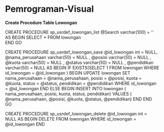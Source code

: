 # Pemrograman-Visual

**Create Procedure Table Lowongan**

CREATE PROCEDURE sp_usrdef_lowongan_list 
    @Search varchar(100) = ''
AS 
BEGIN
    SELECT * FROM lowongan  
END 
GO

CREATE PROCEDURE sp_usrdef_lowongan_save 
	@id_lowongan  int = NULL,
    @nama_perusahaan  varchar(50) = NULL ,
    @posisi  varchar(50) = NULL ,
    @kuota  varchar(50) = NULL ,
    @status  varchar(50) = NULL ,
    @pendidikan  varchar(50) = NULL 
AS 
BEGIN
    IF EXISTS(SELECT 1 FROM lowongan WHERE id_lowongan = @id_lowongan ) 
    BEGIN 
        UPDATE lowongan
       SET nama_perusahaan = @nama_perusahaan, 
            posisi = @posisi, 
            kuota = @kuota, 
            status = @status, 
            pendidikan = @pendidikan
        WHERE id_lowongan = @id_lowongan 
    END 
    ELSE 
    BEGIN
        INSERT INTO lowongan (
            nama_perusahaan,
            posisi,
            kuota,
            status,
            pendidikan) 
        VALUES (
            @nama_perusahaan,
            @posisi,
            @kuota,
            @status,
            @pendidikan)
    END
END 
GO

CREATE PROCEDURE sp_usrdef_lowongan_delete 
    @id_lowongan  int = NULL
AS 
BEGIN
    DELETE FROM lowongan WHERE id_lowongan = @id_lowongan 
END 
